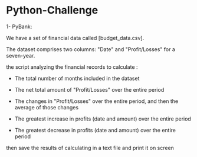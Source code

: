 # Python-Challenge

1- PyBank:

We have a set of financial data called [budget_data.csv]. 

The dataset comprises two columns: "Date" and "Profit/Losses" for a seven-year.

the script analyzing the financial records to calculate :

* The total number of months included in the dataset

* The net total amount of "Profit/Losses" over the entire period

* The changes in "Profit/Losses" over the entire period, and then the average of those changes

* The greatest increase in profits (date and amount) over the entire period

* The greatest decrease in profits (date and amount) over the entire period

then save the results of calculating in a text file and print it on screen